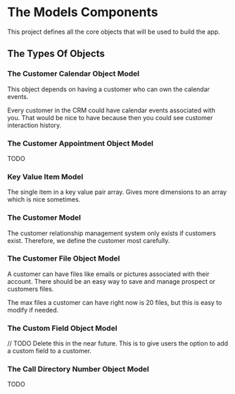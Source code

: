 #  The Models Components
This project defines all the core objects that will be used to build the app.

## The Types Of Objects

### The Customer Calendar Object Model
This object depends on having a customer who can own the calendar events.

Every customer in the CRM could have calendar events associated with you.
That would be nice to have because then you could see customer interaction history.

### The Customer Appointment Object Model
TODO

### Key Value Item Model
The single item in a key value pair array. Gives more dimensions to an array which is nice sometimes.

### The Customer Model
The customer relationship management system only exists if customers exist.
Therefore, we define the customer most carefully.

### The Customer File Object Model
A customer can have files like emails or pictures associated with their account. 
There should be an easy way to save and manage prospect or customers files.

The max files a customer can have right now is 20 files, but this is easy to modify if needed.

### The Custom Field Object Model
// TODO Delete this in the near future. 
This is to give users the option to add a custom field to a customer.

### The Call Directory Number Object Model
TODO
